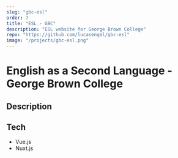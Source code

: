 ```yaml
---
slug: "gbc-esl"
order: 7
title: "ESL - GBC"
description: "ESL website for George Brown College"
repo: "https://github.com/lucasengel/gbc-esl"
image: "/projects/gbc-esl.png"
---
```


# English as a Second Language - George Brown College

## Description

## Tech

- Vue.js
- Nuxt.js
